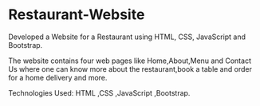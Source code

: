 # Restaurant-Website

Developed a Website for a Restaurant using HTML, CSS, JavaScript and Bootstrap.

The website contains four web pages like Home,About,Menu and Contact Us where one can know more about the restaurant,book a table and order for a home delivery and more.

Technologies Used: HTML ,CSS ,JavaScript ,Bootstrap.

